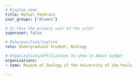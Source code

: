 ```yaml
---
# Display name
title: Rafael Pankratz
user_groups: ["Alumni"]

# Is this the primary user of the site?
superuser: false

# Role/position/tagline
role: Undergraduate Student, Biology

# Organizations/Affiliations to show in About widget
organizations:
- name: Museum of Zoology of the University of São Paulo

---
```

